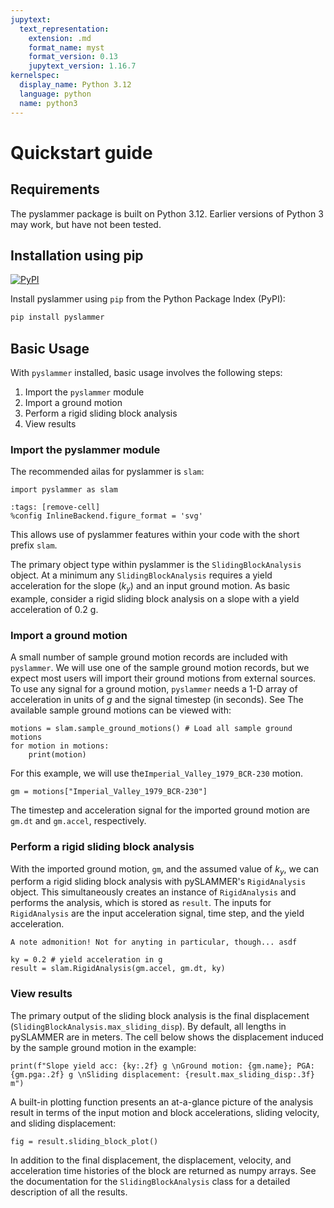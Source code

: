 ```yaml
---
jupytext:
  text_representation:
    extension: .md
    format_name: myst
    format_version: 0.13
    jupytext_version: 1.16.7
kernelspec:
  display_name: Python 3.12 
  language: python
  name: python3
---
```


# Quickstart guide
## Requirements

The pyslammer package is built on Python 3.12. Earlier versions of Python 3 may work, but have not been tested.

## Installation using pip
[![PyPI][pypi-badge]][pypi-link]


Install pyslammer using `pip` from the Python Package Index (PyPI):
```bash
pip install pyslammer
```
[pypi-badge]: https://img.shields.io/pypi/v/pyslammer.svg
[pypi-link]: https://pypi.org/project/pyslammer

## Basic Usage
With `pyslammer` installed, basic usage involves the following steps:
1. Import the `pyslammer` module
2. Import a ground motion
3. Perform a rigid sliding block analysis
4. View results


### Import the pyslammer module
The recommended ailas for pyslammer is `slam`:

```{code-cell}
import pyslammer as slam 
```

```{code-cell}
:tags: [remove-cell]
%config InlineBackend.figure_format = 'svg'
```

This allows use of pyslammer features within your code with the short prefix `slam`.

The primary object type within pyslammer is the `SlidingBlockAnalysis` object.
At a minimum any `SlidingBlockAnalysis` requires a yield acceleration for the slope ($k_y$) and an input ground motion.
As basic example, consider a rigid sliding block analysis on a slope with a yield acceleration of $0.2$ g. 

### Import a ground motion
A small number of sample ground motion records are included with `pyslammer`.
We will use one of the sample ground motion records, but we expect most users will import their ground motions from external sources. 
To use any signal for a ground motion, `pyslammer` needs a 1-D array of acceleration in units of $g$ and the signal timestep (in seconds). 
See The available sample ground motions can be viewed with:

```{code-cell}
motions = slam.sample_ground_motions() # Load all sample ground motions
for motion in motions:
    print(motion)
```

For this example, we will use the`Imperial_Valley_1979_BCR-230` motion.

```{code-cell}
gm = motions["Imperial_Valley_1979_BCR-230"]
```

The timestep and acceleration signal for the imported ground motion are `gm.dt` and `gm.accel`, respectively.

### Perform a rigid sliding block analysis
With the imported ground motion, `gm`, and the assumed value of $k_y$, we can perform a rigid sliding block analysis with pySLAMMER's `RigidAnalysis` object. 
This simultaneously creates an instance of `RigidAnalysis` and performs the analysis, which is stored as `result`.
The inputs for `RigidAnalysis` are the input acceleration signal, time step, and the yield acceleration.

```{note}
A note admonition! Not for anyting in particular, though... asdf
```

```{code-cell}
ky = 0.2 # yield acceleration in g
result = slam.RigidAnalysis(gm.accel, gm.dt, ky)
```

### View results
The primary output of the sliding block analysis is the final displacement (`SlidingBlockAnalysis.max_sliding_disp`).
By default, all lengths in pySLAMMER are in meters.
The cell below shows the displacement induced by the sample ground motion in the example:

```{code-cell}
print(f"Slope yield acc: {ky:.2f} g \nGround motion: {gm.name}; PGA: {gm.pga:.2f} g \nSliding displacement: {result.max_sliding_disp:.3f} m")
```

A built-in plotting function presents an at-a-glance picture of the analysis result in terms of the input motion and block accelerations, sliding velocity, and sliding displacement:

```{code-cell}
fig = result.sliding_block_plot()
```

In addition to the final displacement, the displacement, velocity, and acceleration time histories of the block are returned as numpy arrays.
See the documentation for the `SlidingBlockAnalysis` class for a detailed description of all the results.
